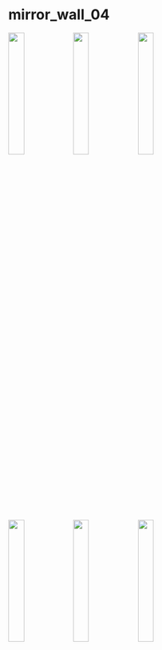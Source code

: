 # mirror_wall_04


<img src='https://github.com/user-attachments/assets/6e2335bf-bfe8-45e2-95d2-9aab490190b9' height=25% width=25%>
<img src='https://github.com/user-attachments/assets/7f6b1137-ac79-4f27-97a3-a150a0aecaea'height=25% width=25%>
<img src='https://github.com/user-attachments/assets/ca86e540-45b2-4c08-8598-e60bdb643384'height=25% width=25%>
<img src='https://github.com/user-attachments/assets/0e5dd54f-73b9-4848-97bb-1a4c57af4f53 'height=25% width=25%>
<img src='https://github.com/user-attachments/assets/83177a37-b7d8-478f-a977-94ea7a1e4043'height=25% width=25%>
<img src='https://github.com/user-attachments/assets/7b134ae7-bc81-427e-8105-256d954febf3' height=25% width=25%>
